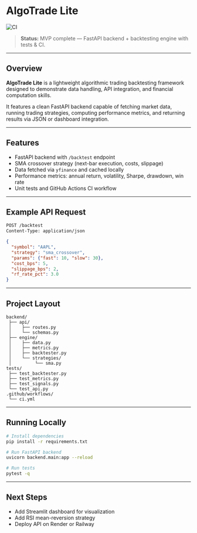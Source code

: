 # AlgoTrade Lite

![CI](https://github.com/ATavakoli-098/AlgoTrade-Lite/actions/workflows/ci.yml/badge.svg)

> **Status:** MVP complete — FastAPI backend + backtesting engine with tests & CI.

---

## Overview
**AlgoTrade Lite** is a lightweight algorithmic trading backtesting framework designed to demonstrate data handling, API integration, and financial computation skills.

It features a clean FastAPI backend capable of fetching market data, running trading strategies, computing performance metrics, and returning results via JSON or dashboard integration.

---

## Features
- FastAPI backend with `/backtest` endpoint
- SMA crossover strategy (next-bar execution, costs, slippage)
- Data fetched via `yfinance` and cached locally
- Performance metrics: annual return, volatility, Sharpe, drawdown, win rate
- Unit tests and GitHub Actions CI workflow

---

## Example API Request
```bash
POST /backtest
Content-Type: application/json
```

```json
{
  "symbol": "AAPL",
  "strategy": "sma_crossover",
  "params": {"fast": 10, "slow": 30},
  "cost_bps": 5,
  "slippage_bps": 2,
  "rf_rate_pct": 3.0
}
```

---

## Project Layout
```
backend/
 ├── api/
 │    ├── routes.py
 │    └── schemas.py
 ├── engine/
 │    ├── data.py
 │    ├── metrics.py
 │    ├── backtester.py
 │    └── strategies/
 │         └── sma.py
tests/
 ├── test_backtester.py
 ├── test_metrics.py
 ├── test_signals.py
 └── test_api.py
.github/workflows/
 └── ci.yml
```

---

## Running Locally
```bash
# Install dependencies
pip install -r requirements.txt

# Run FastAPI backend
uvicorn backend.main:app --reload

# Run tests
pytest -q
```

---

## Next Steps
- Add Streamlit dashboard for visualization  
- Add RSI mean-reversion strategy  
- Deploy API on Render or Railway
